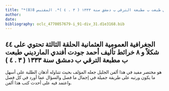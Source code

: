 ```yaml
---
title: "*مخطوطات ومطبوعات : الجغرافية العمومية العثمانية الحلقة الثالثة تحتوي على ٤٤ شكلاً و ٨ خرائط تأليف أحمد جودت أفندي المارديني طبعت ب مطبعة الترقي ب دمشق سنة ١٣٣٣ ( ٣ . ٤ )*. المقتبس 8(8)"
author: 
date: 
bibliography: oclc_4770057679-i_91-div_31.d1e3168.bib
---
```




##  الجغرافية العمومية العثمانية   الحلقة الثالثة تحتوي على  ٤٤  شكلاً   و  ٨  خرائط تأليف  أحمد جودت أفندي المارديني   طبعت ب  مطبعة الترقي  ب  دمشق  سنة  ١٣٣٣  (  ٣  .  ٤  ) 


 هو مختصر مفيد في هذا ألفن الجليل جعله المؤلف بحيث تتناوله أذهان الطلبة على أسهل ما يكون ورتبه على طريقة جميلة في إجمال ما فصل والسؤال عما أورد في كل فصل واعتمد فيه على أحدث كتب هذا ألفن.  
